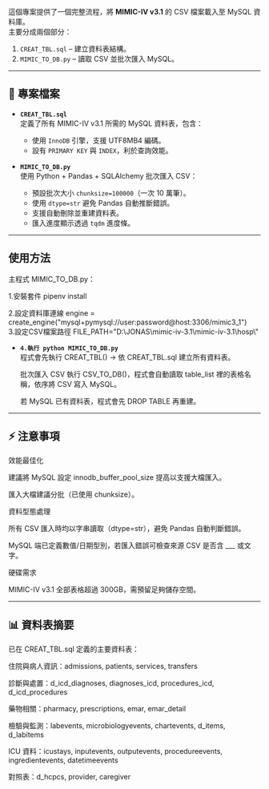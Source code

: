 這個專案提供了一個完整流程，將 **MIMIC-IV v3.1** 的 CSV 檔案載入至 MySQL 資料庫。  
主要分成兩個部分：
1. `CREAT_TBL.sql` – 建立資料表結構。
2. `MIMIC_TO_DB.py` – 讀取 CSV 並批次匯入 MySQL。

---

## 📂 專案檔案

- **`CREAT_TBL.sql`**  
  定義了所有 MIMIC-IV v3.1 所需的 MySQL 資料表，包含：
  - 使用 `InnoDB` 引擎，支援 UTF8MB4 編碼。
  - 設有 `PRIMARY KEY` 與 `INDEX`，利於查詢效能。

- **`MIMIC_TO_DB.py`**  
  使用 Python + Pandas + SQLAlchemy 批次匯入 CSV：
  - 預設批次大小 `chunksize=100000`（一次 10 萬筆）。
  - 使用 `dtype=str` 避免 Pandas 自動推斷錯誤。
  - 支援自動刪除並重建資料表。
  - 匯入進度顯示透過 `tqdm` 進度條。

---



##  使用方法
主程式 MIMIC_TO_DB.py：

1.安裝套件 pipenv install

2.設定資料庫連線
engine = create_engine("mysql+pymysql://user:password@host:3306/mimic3_1")  
3.設定CSV檔案路徑
FILE_PATH="D:\\JONAS\\mimic-iv-3.1\\mimic-iv-3.1\\hosp\\"  

- **`4.執行 python MIMIC_TO_DB.py`**   
  程式會先執行 CREAT_TBL() → 依 CREAT_TBL.sql 建立所有資料表。

  批次匯入 CSV
  執行 CSV_TO_DB()，程式會自動讀取 table_list 裡的表格名稱，依序將 CSV 寫入 MySQL。

  若 MySQL 已有資料表，程式會先 DROP TABLE 再重建。

---

##  ⚡ 注意事項
效能最佳化

建議將 MySQL 設定 innodb_buffer_pool_size 提高以支援大檔匯入。

匯入大檔建議分批（已使用 chunksize）。

資料型態處理

所有 CSV 匯入時均以字串讀取（dtype=str），避免 Pandas 自動判斷錯誤。

MySQL 端已定義數值/日期型別，若匯入錯誤可檢查來源 CSV 是否含 ___ 或文字。

硬碟需求

MIMIC-IV v3.1 全部表格超過 300GB，需預留足夠儲存空間。

---

##  📊 資料表摘要
已在 CREAT_TBL.sql 定義的主要資料表：

住院與病人資訊：admissions, patients, services, transfers

診斷與處置：d_icd_diagnoses, diagnoses_icd, procedures_icd, d_icd_procedures

藥物相關：pharmacy, prescriptions, emar, emar_detail

檢驗與監測：labevents, microbiologyevents, chartevents, d_items, d_labitems

ICU 資料：icustays, inputevents, outputevents, procedureevents, ingredientevents, datetimeevents

對照表：d_hcpcs, provider, caregiver
